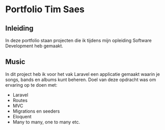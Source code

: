 # Portfolio Tim Saes
## Inleiding
In deze portfolio staan projecten die ik tijdens mijn opleiding Software Development heb gemaakt.
## Music
In dit project heb ik voor het vak Laravel een applicatie gemaakt waarin je songs, bands en albums kunt beheren. 
Doel van deze opdracht was om ervaring op te doen met:
- Laravel
- Routes
- MVC
- Migrations en seeders
- Eloquent
- Many to many, one to many etc.
